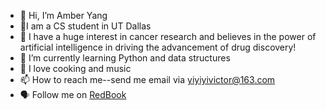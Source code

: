 - 👋 Hi, I’m Amber Yang
- :brain:I am a CS student in UT Dallas
- 👀 I have a huge interest in cancer research and believes in the power of artificial intelligence in driving the advancement of drug discovery!
- 🌱 I’m currently learning Python and data structures
- 💞️ I love cooking and music
- 📫 How to reach me--send me email via yiyiyivictor@163.com
- :speaking_head: Follow me on [RedBook](https://www.xiaohongshu.com/user/profile/64042c210000000029012f92?xhsshare=CopyLink&appuid=64042c210000000029012f92&apptime=1682910317)

<!---
luckyamber1992/luckyamber1992 is a ✨ special ✨ repository because its `README.md` (this file) appears on your GitHub profile.
You can click the Preview link to take a look at your changes.
--->
